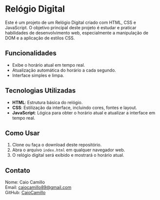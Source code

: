 # Relógio Digital

Este é um projeto de um Relógio Digital criado com HTML, CSS e JavaScript. O objetivo principal deste projeto é estudar e praticar habilidades de desenvolvimento web, especialmente a manipulação de DOM e a aplicação de estilos CSS.

## Funcionalidades

- Exibe o horário atual em tempo real.
- Atualização automática do horário a cada segundo.
- Interface simples e limpa.

## Tecnologias Utilizadas

- **HTML**: Estrutura básica do relógio.
- **CSS**: Estilização da interface, incluindo cores, fontes e layout.
- **JavaScript**: Lógica para obter o horário atual e atualizar a interface em tempo real.

## Como Usar

1. Clone ou faça o download deste repositório.
2. Abra o arquivo `index.html` em qualquer navegador web.
3. O relógio digital será exibido e mostrará o horário atual.

## Contato

Nome: Caio Camillo  
Email: caiocamillo89@gmail.com  
GitHub: [CaioCamillo](https://github.com/CaioCamillo)

